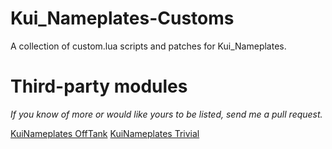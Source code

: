 Kui_Nameplates-Customs
======================

A collection of custom.lua scripts and patches for Kui_Nameplates.

Third-party modules
===================

*If you know of more or would like yours to be listed, send me a pull request.*

[KuiNameplates OffTank](http://www.wowace.com/addons/kuinameplates-offtank/)
[KuiNameplates Trivial](http://www.wowace.com/addons/kuinameplates-trivial/)


